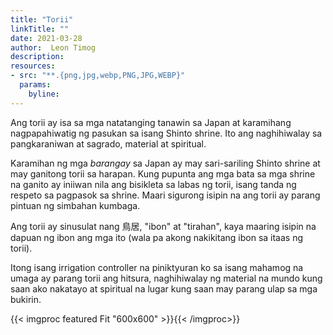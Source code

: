```yaml
---
title: "Torii"
linkTitle: ""
date: 2021-03-28
author:  Leon Timog
description: 
resources:
- src: "**.{png,jpg,webp,PNG,JPG,WEBP}"
  params:
    byline: 
---
```

Ang torii ay isa sa mga natatanging tanawin sa Japan at karamihang nagpapahiwatig ng pasukan sa isang Shinto shrine. Ito ang naghihiwalay sa pangkaraniwan at sagrado, material at spiritual.

Karamihan ng mga *barangay* sa Japan ay may sari-sariling Shinto shrine at may ganitong torii sa harapan. Kung pupunta ang mga bata sa mga shrine na ganito ay iniiwan nila ang bisikleta sa labas ng torii, isang tanda ng respeto sa pagpasok sa shrine. Maari sigurong isipin na ang torii ay parang pintuan ng simbahan kumbaga.

Ang torii ay sinusulat nang 鳥居, "ibon" at "tirahan", kaya maaring isipin na dapuan ng ibon ang mga ito (wala pa akong nakikitang ibon sa itaas ng torii).

Itong isang irrigation controller na piniktyuran ko sa isang mahamog na umaga ay parang torii ang hitsura, naghihiwalay ng material na mundo kung saan ako nakatayo at spiritual na lugar kung saan may parang ulap sa mga bukirin.

{{< imgproc featured Fit "600x600" >}}{{< /imgproc>}}